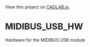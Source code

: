 View this project on [CADLAB.io](https://cadlab.io/project/25232). 

# MIDIBUS_USB_HW
Hardware for the MIDIBUS USB module

